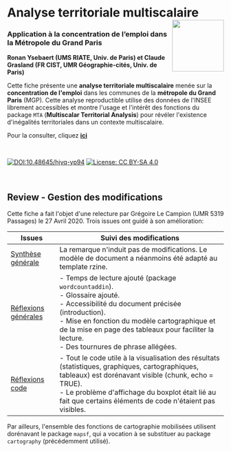 # Analyse territoriale multiscalaire [<img src="https://rzine.fr/img/Rzine_logo.png"  align="right" width="120"/>](http://rzine.fr/)
### Application à la concentration de l’emploi dans la Métropole du Grand Paris
**Ronan Ysebaert (UMS RIATE, Univ. de Paris) et Claude Grasland (FR CIST, UMR Géographie-cités, Univ. de Paris)**
<br/>  

Cette fiche présente une **analyse territoriale multiscalaire** menée sur la **concentration de l'emploi** dans les communes de la **métropole du Grand Paris** (MGP). Cette analyse reproductible utilise des données de l'INSEE librement accessibles et montre l'usage et l'intérêt des fonctions du package `MTA` (**Multiscalar Territorial Analysis**) pour révéler l'existence d'inégalités territoriales dans un contexte multiscalaire.

Pour la consulter, cliquez [**ici**]()


<br/>  

[![DOI:10.48645/hjvq-yp94](https://zenodo.org/badge/DOI/10.48645/hjvq-yp94.svg)](https://doi.org/10.48645/hjvq-yp94)
[![License: CC BY-SA 4.0](https://img.shields.io/badge/License-CC%20BY--SA%204.0-lightgrey.svg)](http://creativecommons.org/licenses/by-sa/4.0/)

<br/>  


## Review - Gestion des modifications

Cette fiche a fait l'objet d'une relecture par Grégoire Le Campion (UMR 5319 Passages) le 27 Avril 2020. Trois issues ont guidé à son amélioration:

| **Issues**                                                                       | **Suivi des modifications**                                                                                                                                                                                                                                                               |
|----------------------------------------------------------------------------------|-------------------------------------------------------------------------------------------------------------------------------------------------------------------------------------------------------------------------------------------------------------------------------------------|
| [Synthèse générale](https://github.com/rzine-reviews/MTA/issues/1)               | La remarque n'induit pas de modifications. Le modèle de document a néanmoins été adapté au template rzine.                                                                                                                                                                                |
| [Réflexions générales](https://github.com/rzine-reviews/MTA/issues/2)            | - Temps de lecture ajouté (package `wordcountaddin`).<br>- Glossaire ajouté. <br>- Accessibilité du document précisée (introduction).<br>- Mise en fonction du modèle cartographique et de la mise en page des tableaux pour faciliter la lecture.<br>- Des tournures de phrase allégées. |
| [Réflexions code](https://github.com/rzine-reviews/MTA/issues/3#issue-868710097) | - Tout le code utile à la visualisation des résultats (statistiques, graphiques, cartographiques, tableaux) est dorénavant visible (chunk, echo = TRUE).<br>- Le problème d'affichage du boxplot était lié au fait que certains éléments de code n'étaient pas visibles.                  |

Par ailleurs, l'ensemble des fonctions de cartographie mobilisées utilisent dorénavant le package `mapsf`, qui a vocation à se substituer au package `cartography` (précédemment utilisé).

